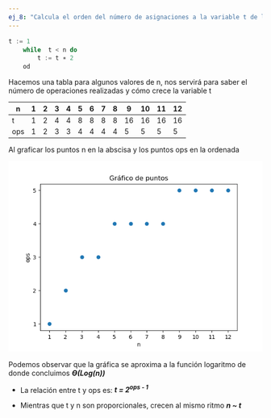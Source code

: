 ```yaml
---
ej_8: "Calcula el orden del número de asignaciones a la variable t de los siguientes algoritmos."
---
```


```C
t := 1
	while  t < n do
		t := t ∗ 2
	od
```

Hacemos una tabla para algunos valores de n, nos servirá para saber el número de operaciones realizadas y cómo crece la variable t

|	n 		| 	 1   |    2   |   3   |   4    |   5    |   6    |   7    |   8    |    9    |    10   |    11   |    12   |
|-----------|--------|--------|-------|--------|--------|--------|--------|--------|---------|---------|---------|---------|
|	t       |    1   |    2   |   4   |   4    |   8    |   8    |   8    |   8    |   16    |   16    |    16   |   16    |
|	ops     |    1   |    2   |   3   |   3    |   4    |   4    |   4    |   4    |    5    |    5    |    5    |    5    |


Al graficar los puntos n en la abscisa y los puntos ops en la ordenada

![Gráfico de puntos](grafico_a.png)

Podemos observar que la gráfica se aproxima a la función logaritmo de donde concluimos ***Ө(Log(n))***  

- La  relación entre t y ops es: ***t = 2<sup>ops - 1</sup>***  

- Mientras que t y n son proporcionales, crecen al mismo ritmo ***n ~ t***
